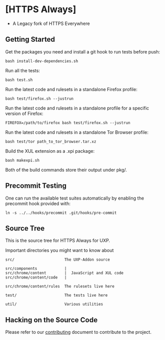 [HTTPS Always]
================
* A Legacy fork of HTTPS Everywhere

Getting Started
---------------

Get the packages you need and install a git hook to run tests before push:

    bash install-dev-dependencies.sh

Run all the tests:

    bash test.sh

Run the latest code and rulesets in a standalone Firefox profile:

    bash test/firefox.sh --justrun

Run the latest code and rulesets in a standalone profile for a specific version of Firefox:

    FIREFOX=/path/to/firefox bash test/firefox.sh --justrun

Run the latest code and rulesets in a standalone Tor Browser profile:

    bash test/tor path_to_tor_browser.tar.xz

Build the XUL extension as a .xpi package:

    bash makexpi.sh

Both of the build commands store their output under pkg/.

Precommit Testing
-----------------

One can run the available test suites automatically by enabling the precommit
hook provided with:

    ln -s ../../hooks/precommit .git/hooks/pre-commit

Source Tree
-----------

This is the source tree for HTTPS Always for UXP.

Important directories you might want to know about

    src/                      The UXP-Addon source

    src/components            |
    src/chrome/content        |  JavaScript and XUL code
    src/chrome/content/code   |

    src/chrome/content/rules  The rulesets live here

    test/                     The tests live here

    util/                     Various utilities

Hacking on the Source Code
--------------------------

Please refer to our [contributing](CONTRIBUTING.md) document to contribute to the project.
